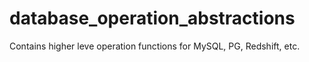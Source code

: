 # database_operation_abstractions
Contains higher leve operation functions for MySQL, PG, Redshift, etc. 
